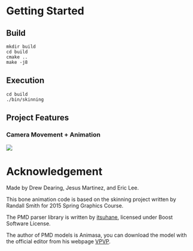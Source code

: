 # Getting Started

## Build
```
mkdir build
cd build
cmake ..
make -j8
```

## Execution
```
cd build
./bin/skinning
```

## Project Features
### Camera Movement + Animation
<img src="/assets/gifs/animationcamera.gif"/>



# Acknowledgement 

Made by Drew Dearing, Jesus Martinez, and Eric Lee.

This bone animation code is based on the skinning project written by
Randall Smith for 2015 Spring Graphics Course.

The PMD parser library is written by
[itsuhane](https://github.com/itsuhane/libmmd), licensed under Boost Software
License.

The author of PMD models is Animasa, you can download the model with the
official editor from his webpage [VPVP](http://www.geocities.jp/higuchuu4/index_e.htm).
